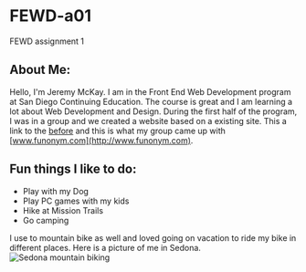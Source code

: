 # FEWD-a01
FEWD assignment 1

## About Me:

Hello, I'm Jeremy McKay.  I am in the Front End Web Development program at San Diego Continuing Education.  The course is great and I am learning a lot about Web Development and Design.  During the first half of the program, I was in a group and we created a website based on a existing site.  This a link to the [before](http://www.paradiseyogurt.com/) and this is what my group came up with [www.funonym.com](http://www.funonym.com).

## Fun things I like to do:
* Play with my Dog
* Play PC games with my kids
* Hike at Mission Trails
* Go camping

I use to mountain bike as well and loved going on vacation to ride my bike in different places. Here is a picture of me in Sedona.
![Sedona mountain biking](http://www.funonym.com/misc/sedona.jpg)

